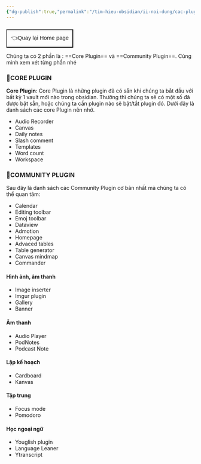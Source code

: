 ```yaml
---
{"dg-publish":true,"permalink":"/tim-hieu-obsidian/ii-noi-dung/cac-plugin-hay-va-cach-dung/","dgPassFrontmatter":true,"noteIcon":"1","created":"","updated":""}
---
```


<div style="display: flex; justify-content: left; cursor: pointer;"> <a href="https://khoahocobsidian.com/" target="_blank"> <button style=" font-size: 15px; padding: 10px; height: fit-content; margin-top: 10px; background: var(--text-accent); font-weight: 10; color: var(--text-on-accent); "> 👈Quay lại Home page </button> </a> </div>

Chúng ta có 2 phần là : ==Core Plugin== và ==Community Plugin==. 
Cùng mình xem xét từng phần nhé
###  🌟CORE PLUGIN 
 **Core Plugin**: Core Plugin là những plugin đã có sẵn khi chúng ta bắt đầu với bất kỳ 1 vault mới nào trong obsidian. Thường thì chúng ta sẽ có một số đã được bật sẵn, hoặc chúng ta cần plugin nào sẽ bật/tắt plugin đó.
 Dưới đây là danh sách các core Plugin nên nhớ.
- Audio Recorder
- Canvas
- Daily notes
- Slash comment
- Templates
- Word count
- Workspace
###  🌟COMMUNITY PLUGIN 

Sau đây là danh sách các Community Plugin cơ bản nhất mà chúng ta có thể quan tâm:

- Calendar
- Editing toolbar
- Emoj toolbar
- Dataview
- Admotion
- Homepage
- Advaced tables
- Table generator
- Canvas mindmap
- Commander

#### Hình ảnh, âm thanh

- Image inserter
- Imgur plugin
- Gallery
- Banner

#### Âm thanh

- Audio Player
- PodNotes
- Podcast Note

#### Lập kế hoạch

- Cardboard
- Kanvas

#### Tập trung

- Focus mode
- Pomodoro

#### Học ngoại ngữ

- Youglish plugin
- Language Leaner
- Ytranscript